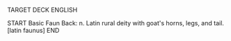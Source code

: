 TARGET DECK
ENGLISH

START
Basic
Faun
Back: n. Latin rural deity with goat's horns, legs, and tail. [latin faunus]
END
